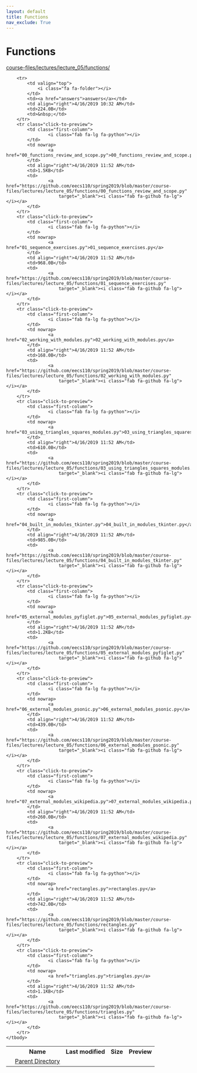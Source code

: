 ```yaml
---
layout: default
title: Functions
nav_exclude: True
---
```


# Functions

[course-files/lectures/lecture_05/functions/](.)

<table class="tbl-files">
    <tbody>
        <tr>
            <th valign="top"></th>
            <th>Name</th>
            <th>Last modified</th>
            <th>Size</th>
            <th>Preview</th>
        </tr>
        <tr>
            <td valign="top">
                <i class="fa fa-folder-open"></i>
            </td>
            <td><a href="../">Parent Directory</a></td>
            <td>&nbsp;</td>
            <td>&nbsp;</td>
            <td>&nbsp;</td>
        </tr>

        <tr>
            <td valign="top">
                <i class="fa fa-folder"></i>
            </td>
            <td><a href="answers">answers</a></td>
            <td align="right">4/16/2019 10:32 AM</td>
            <td>224.0B</td>
            <td>&nbsp;</td>
        </tr>
        <tr class="click-to-preview">
            <td class="first-column">
                    <i class="fab fa-lg fa-python"></i>
            </td>
            <td nowrap>
                    <a href="00_functions_review_and_scope.py">00_functions_review_and_scope.py</a>
            </td>
            <td align="right">4/16/2019 11:52 AM</td>
            <td>1.5KB</td>
            <td>
                    <a href="https://github.com/eecs110/spring2019/blob/master/course-files/lectures/lecture_05/functions/00_functions_review_and_scope.py"
                        target="_blank"><i class="fab fa-github fa-lg"></i></a>
            </td>
        </tr>
        <tr class="click-to-preview">
            <td class="first-column">
                    <i class="fab fa-lg fa-python"></i>
            </td>
            <td nowrap>
                    <a href="01_sequence_exercises.py">01_sequence_exercises.py</a>
            </td>
            <td align="right">4/16/2019 11:52 AM</td>
            <td>968.0B</td>
            <td>
                    <a href="https://github.com/eecs110/spring2019/blob/master/course-files/lectures/lecture_05/functions/01_sequence_exercises.py"
                        target="_blank"><i class="fab fa-github fa-lg"></i></a>
            </td>
        </tr>
        <tr class="click-to-preview">
            <td class="first-column">
                    <i class="fab fa-lg fa-python"></i>
            </td>
            <td nowrap>
                    <a href="02_working_with_modules.py">02_working_with_modules.py</a>
            </td>
            <td align="right">4/16/2019 11:52 AM</td>
            <td>168.0B</td>
            <td>
                    <a href="https://github.com/eecs110/spring2019/blob/master/course-files/lectures/lecture_05/functions/02_working_with_modules.py"
                        target="_blank"><i class="fab fa-github fa-lg"></i></a>
            </td>
        </tr>
        <tr class="click-to-preview">
            <td class="first-column">
                    <i class="fab fa-lg fa-python"></i>
            </td>
            <td nowrap>
                    <a href="03_using_triangles_squares_modules.py">03_using_triangles_squares_modules.py</a>
            </td>
            <td align="right">4/16/2019 11:52 AM</td>
            <td>610.0B</td>
            <td>
                    <a href="https://github.com/eecs110/spring2019/blob/master/course-files/lectures/lecture_05/functions/03_using_triangles_squares_modules.py"
                        target="_blank"><i class="fab fa-github fa-lg"></i></a>
            </td>
        </tr>
        <tr class="click-to-preview">
            <td class="first-column">
                    <i class="fab fa-lg fa-python"></i>
            </td>
            <td nowrap>
                    <a href="04_built_in_modules_tkinter.py">04_built_in_modules_tkinter.py</a>
            </td>
            <td align="right">4/16/2019 11:52 AM</td>
            <td>985.0B</td>
            <td>
                    <a href="https://github.com/eecs110/spring2019/blob/master/course-files/lectures/lecture_05/functions/04_built_in_modules_tkinter.py"
                        target="_blank"><i class="fab fa-github fa-lg"></i></a>
            </td>
        </tr>
        <tr class="click-to-preview">
            <td class="first-column">
                    <i class="fab fa-lg fa-python"></i>
            </td>
            <td nowrap>
                    <a href="05_external_modules_pyfiglet.py">05_external_modules_pyfiglet.py</a>
            </td>
            <td align="right">4/16/2019 11:52 AM</td>
            <td>1.2KB</td>
            <td>
                    <a href="https://github.com/eecs110/spring2019/blob/master/course-files/lectures/lecture_05/functions/05_external_modules_pyfiglet.py"
                        target="_blank"><i class="fab fa-github fa-lg"></i></a>
            </td>
        </tr>
        <tr class="click-to-preview">
            <td class="first-column">
                    <i class="fab fa-lg fa-python"></i>
            </td>
            <td nowrap>
                    <a href="06_external_modules_psonic.py">06_external_modules_psonic.py</a>
            </td>
            <td align="right">4/16/2019 11:52 AM</td>
            <td>439.0B</td>
            <td>
                    <a href="https://github.com/eecs110/spring2019/blob/master/course-files/lectures/lecture_05/functions/06_external_modules_psonic.py"
                        target="_blank"><i class="fab fa-github fa-lg"></i></a>
            </td>
        </tr>
        <tr class="click-to-preview">
            <td class="first-column">
                    <i class="fab fa-lg fa-python"></i>
            </td>
            <td nowrap>
                    <a href="07_external_modules_wikipedia.py">07_external_modules_wikipedia.py</a>
            </td>
            <td align="right">4/16/2019 11:52 AM</td>
            <td>260.0B</td>
            <td>
                    <a href="https://github.com/eecs110/spring2019/blob/master/course-files/lectures/lecture_05/functions/07_external_modules_wikipedia.py"
                        target="_blank"><i class="fab fa-github fa-lg"></i></a>
            </td>
        </tr>
        <tr class="click-to-preview">
            <td class="first-column">
                    <i class="fab fa-lg fa-python"></i>
            </td>
            <td nowrap>
                    <a href="rectangles.py">rectangles.py</a>
            </td>
            <td align="right">4/16/2019 11:52 AM</td>
            <td>742.0B</td>
            <td>
                    <a href="https://github.com/eecs110/spring2019/blob/master/course-files/lectures/lecture_05/functions/rectangles.py"
                        target="_blank"><i class="fab fa-github fa-lg"></i></a>
            </td>
        </tr>
        <tr class="click-to-preview">
            <td class="first-column">
                    <i class="fab fa-lg fa-python"></i>
            </td>
            <td nowrap>
                    <a href="triangles.py">triangles.py</a>
            </td>
            <td align="right">4/16/2019 11:52 AM</td>
            <td>1.1KB</td>
            <td>
                    <a href="https://github.com/eecs110/spring2019/blob/master/course-files/lectures/lecture_05/functions/triangles.py"
                        target="_blank"><i class="fab fa-github fa-lg"></i></a>
            </td>
        </tr>
    </tbody>
</table>

